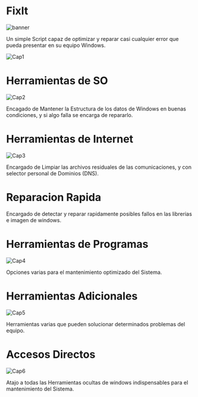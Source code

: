 # FixIt
![banner](https://user-images.githubusercontent.com/57842821/209219699-82159c0b-37a2-4084-ba1f-cb823b010013.png)

 Un simple Script capaz de optimizar y reparar casi cualquier error que pueda presentar en su equipo Windows.

![Cap1](https://user-images.githubusercontent.com/57842821/209219127-67a41d2e-226d-4bd3-b28c-8873a268dd1d.png)

# Herramientas de SO
![Cap2](https://user-images.githubusercontent.com/57842821/209219178-f97ecb9c-34b2-4b08-97ea-b3c443fd3436.png)

 Encagado de Mantener la Estructura de los datos de Windows en buenas condiciones, y si algo falla se encarga de repararlo.

# Herramientas de Internet
![Cap3](https://user-images.githubusercontent.com/57842821/209219320-7e3e328e-b7c9-4813-a38a-f7acd96e178a.png)

 Encargado de Limpiar las archivos residuales de las comunicaciones, y con selector personal de Dominios (DNS).
 
# Reparacion Rapida
 Encargado de detectar y reparar rapidamente posibles fallos en las librerias e imagen de windows.
  
# Herramientas de Programas
![Cap4](https://user-images.githubusercontent.com/57842821/209219351-e4887eda-90e0-4899-911b-42f8da7c06b6.png)

 Opciones varias para el mantenimiento optimizado del Sistema.
 
# Herramientas Adicionales
![Cap5](https://user-images.githubusercontent.com/57842821/209219366-7a82bea7-b930-409f-933f-5d5ac74bb053.png)

 Herramientas varias que pueden solucionar determinados problemas del equipo.
 
 # Accesos Directos
 ![Cap6](https://user-images.githubusercontent.com/57842821/209219406-9e013f41-d59a-4cee-8b5b-af496b2e48d7.png)

 Atajo a todas las Herramientas ocultas de windows indispensables para el mantenimiento del Sistema.
